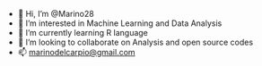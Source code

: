 - 👋 Hi, I’m @Marino28
- 👀 I’m interested in Machine Learning and Data Analysis 
- 🌱 I’m currently learning R language
- 💞️ I’m looking to collaborate on Analysis and open source codes
- 📫 marinodelcarpio@gmail.com

<!---
Marino28/Marino28 is a ✨ special ✨ repository because its `README.md` (this file) appears on your GitHub profile.
You can click the Preview link to take a look at your changes.
--->
